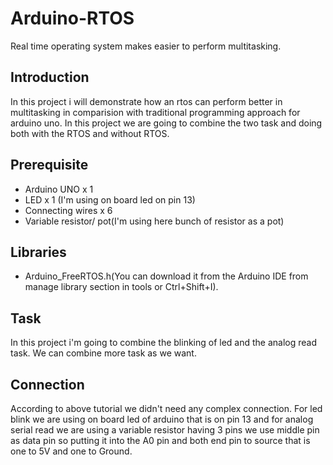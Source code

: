 # Arduino-RTOS
Real time operating system makes easier to perform multitasking.

## Introduction
In this project i will demonstrate how an rtos can perform better in multitasking in comparision with traditional programming approach for 
arduino uno. In this project we are going to combine the two task and doing both with the RTOS and without RTOS.

## Prerequisite
  - Arduino UNO x 1
  - LED x 1 (I'm using on board led on pin 13)
  - Connecting wires x 6
  - Variable resistor/ pot(I'm using here bunch of resistor as a pot)
 
## Libraries
  - Arduino_FreeRTOS.h(You can download it from the Arduino IDE from manage library section in tools or Ctrl+Shift+I).

## Task
In this project i'm going to combine the blinking of led and the analog read task. We can combine more task as we want.

## Connection
According to above tutorial we didn't need any complex connection. For led blink we are using on board led of arduino that is on pin 13 and for analog serial read we are using a variable resistor having 3 pins we use middle pin as data pin so putting it into the A0 pin and both end pin to source that is one to 5V and one to Ground.
